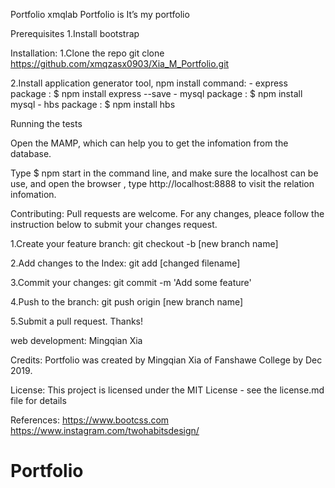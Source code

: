 Portfolio
xmqlab Portfolio is It’s my portfolio

Prerequisites
1.Install bootstrap

Installation:
1.Clone the repo git clone https://github.com/xmqzasx0903/Xia_M_Portfolio.git

2.Install application generator tool, npm install command: - express package : $ npm install express --save - mysql package : $ npm install mysql - hbs package : $ npm install hbs


Running the tests

Open the MAMP, which can help you to get the infomation from the database.

Type $ npm start in the command line, and make sure the localhost can be use, and open the browser , type http://localhost:8888 to visit the relation infomation.

Contributing:
Pull requests are welcome. For any changes, pleace follow the instruction below to submit your changes request.

1.Create your feature branch: git checkout -b [new branch name]

2.Add changes to the Index: git add [changed filename]

3.Commit your changes: git commit -m 'Add some feature'

4.Push to the branch: git push origin [new branch name]

5.Submit a pull request. Thanks!

web development: Mingqian Xia

Credits:
Portfolio was created by Mingqian Xia of Fanshawe College by Dec 2019.

License:
This project is licensed under the MIT License - see the license.md file for details

References:
https://www.bootcss.com
https://www.instagram.com/twohabitsdesign/

# Portfolio
